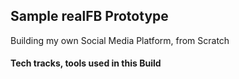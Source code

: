## Sample realFB Prototype

Building my own Social Media Platform, from Scratch
#### Tech tracks, tools used in this Build
